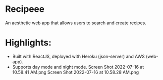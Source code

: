 # Recipeee

An aesthetic web app that allows users to search and create recipes. 

# Highlights:
- Built with ReactJS, deployed with Heroku (json-server) and AWS (web-app).
- Supports day mode and night mode.
Screen Shot 2022-07-16 at 10.58.41 AM.png
Screen Shot 2022-07-16 at 10.58.28 AM.png
